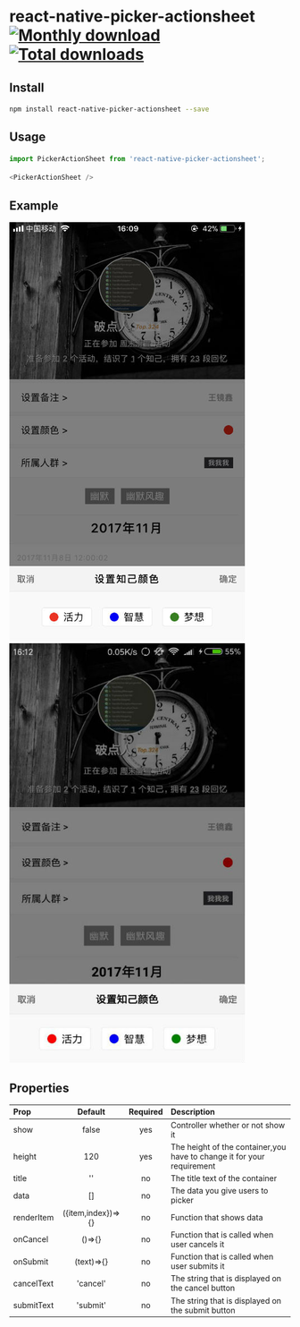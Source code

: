 # react-native-picker-actionsheet [![Monthly download](https://img.shields.io/npm/dm/react-native-picker-actionsheet.svg)](https://img.shields.io/npm/dm/react-native-picker-actionsheet.svg) [![Total downloads](https://img.shields.io/npm/dt/react-native-picker-actionsheet.svg)](https://img.shields.io/npm/dt/react-native-picker-actionsheet.svg)

## Install

```bash
npm install react-native-picker-actionsheet --save
```

## Usage

```javascript
import PickerActionSheet from 'react-native-picker-actionsheet';

<PickerActionSheet />
```

## Example

![ios](https://raw.githubusercontent.com/BooYeu/react-native-picker-actionsheet/master/images/ios.jpg)
![android](https://raw.githubusercontent.com/BooYeu/react-native-picker-actionsheet/master/images/android.jpg)

## Properties

| Prop  | Default  | Required | Description |
| :------------ |:---------------:| :---------------:| :-----|
| show | false | yes | Controller whether or not show it |
| height | 120 | yes | The height of the container,you have to change it for your requirement |
| title | '' | no | The title text of the container |
| data | [] | no | The data you give users to picker |
| renderItem | ({item,index})=>{} | no | Function that shows data | 
| onCancel | ()=>{} | no | Function that is called when user cancels it |
| onSubmit | (text)=>{} | no | Function that is called when user submits it |
| cancelText | 'cancel' | no | The string that is displayed on the cancel button |
| submitText | 'submit' | no | The string that is displayed on the submit button |
